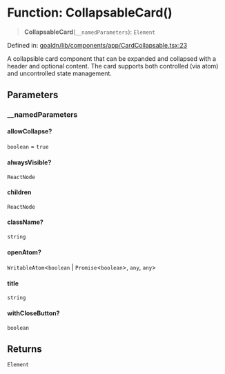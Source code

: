 # Function: CollapsableCard()

> **CollapsableCard**(`__namedParameters`): `Element`

Defined in: [goaldn/lib/components/app/CardCollapsable.tsx:23](https://github.com/aldesgroup/goaldn/blob/6a7943d02984b1a6b41d76a3a483a1484b644076/lib/components/app/CardCollapsable.tsx#L23)

A collapsible card component that can be expanded and collapsed with a header and optional content.
The card supports both controlled (via atom) and uncontrolled state management.

## Parameters

### \_\_namedParameters

#### allowCollapse?

`boolean` = `true`

#### alwaysVisible?

`ReactNode`

#### children

`ReactNode`

#### className?

`string`

#### openAtom?

`WritableAtom`\<`boolean` \| `Promise`\<`boolean`\>, `any`, `any`\>

#### title

`string`

#### withCloseButton?

`boolean`

## Returns

`Element`
